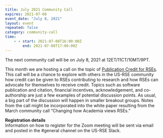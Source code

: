 ```yaml
---
title: July 2021 Community Call
expires: 2021-07-08
event_date: "July 8, 2021"
layout: event
repeated: false
category: community-call
time:
    - - start: 2021-07-08T16:00:00Z
        end: 2021-07-08T17:00:00Z
---
```


The next community call will be on July 8, 2021 at 12ET/11CT/10MT/9PT.

This month we are hosting a call on the topic of [Publication Credit for RSEs](https://github.com/USRSE/monthly-community-calls/issues/2). This call will be a chance to explore with others in the US-RSE community how credit can be given to RSEs contributing to research and how RSEs can advocate for themselves to receive credit. Topics such as software publication and citation, financial incentives, acknowledgement, and co-authorship are just a few examples of potential discussion points. As usual, a big part of the discussion will happen in smaller breakout groups. Notes from the call might be incorporated into the white paper resulting from the March community call “Changing how Academia views RSEs.”

**Registration details**  
Information on how to register for the Zoom meeting will be sent via email and posted in the #general channel on the US-RSE Slack.

